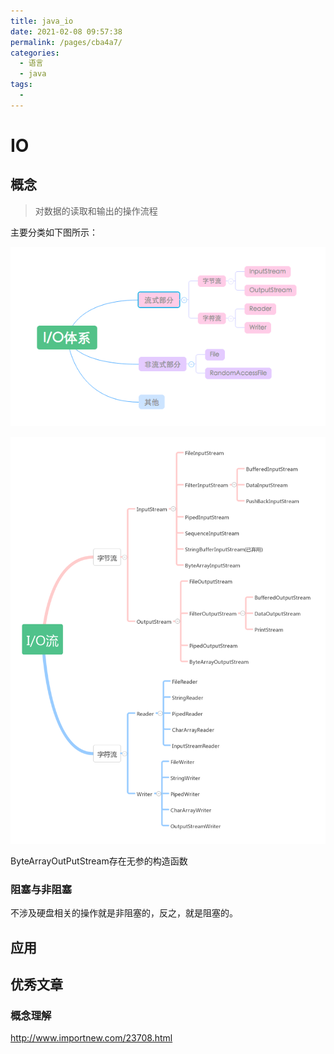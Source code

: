 ```yaml
---
title: java_io
date: 2021-02-08 09:57:38
permalink: /pages/cba4a7/
categories:
  - 语言
  - java
tags:
  - 
---
```

# IO

## 概念

> 对数据的读取和输出的操作流程

主要分类如下图所示：

![io_001](assets/io_001.png)

![io_002](assets/io_002.png)

ByteArrayOutPutStream存在无参的构造函数

### 阻塞与非阻塞

不涉及硬盘相关的操作就是非阻塞的，反之，就是阻塞的。

## 应用



## 优秀文章

### 概念理解

http://www.importnew.com/23708.html